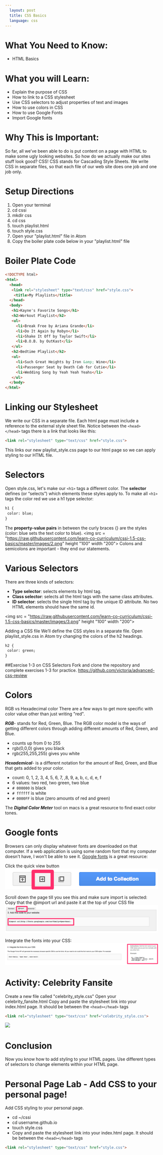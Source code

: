 ```yaml
---
  layout: post
  title: CSS Basics
  language: css
---
```


# What You Need to Know:
+ HTML Basics

#  What you will Learn:
+	Explain the purpose of CSS
+ How to link to a CSS stylesheet
+	Use CSS selectors to adjust properties of text and images
+	How to use colors in CSS
+ How to use Google Fonts
+ Import Google fonts

# Why This is Important:

So far, all we’ve been able to do is put content on a page with HTML to make some ugly looking websites. So how do we actually make our sites stuff look good?
CSS! CSS stands for Cascading Style Sheets. We write CSS in separate files, so that each file of our web site does one job and one job only.

# Setup Directions
1. Open your terminal
2. cd cssi
3. mkdir css
4. cd css
5. touch playlist.html
5. touch style.css
6. Open your "playlist.html" file in Atom
7. Copy the boiler plate code below in your "playlist.html" file

# Boiler Plate Code

```html
<!DOCTYPE html>
<html>
  <head>
   <link rel="stylesheet" type="text/css" href="style.css">
    <title>My Playlists</title>
  </head>
  <body>
   <h1>Kayne's Favorite Songs</h1>
   <h2>Workout Playlist</h2>
   <ul>
     <li>Break Free by Ariana Grande</li>
     <li>Do It Again by Robyn</li>
     <li>Shake It Off by Taylor Swift</li>
     <li>B.O.B. by OutKast</li>
   </ul>
   <h2>Bedtime Playlist</h2>
   <ul>
     <li>Such Great Heights by Iron &amp; Wine</li>
     <li>Passenger Seat by Death Cab for Cutie</li>
     <li>Wedding Song by Yeah Yeah Yeahs</li>
   </ul>
  </body>
</html>
```

# Linking our Stylesheet
We write our CSS in a separate file. Each html page must include a reference to the external style sheet file. Notice between the `<head> </head>` tags there is a link that looks like this:

```html
<link rel="stylesheet" type="text/css" href="style.css">
```
This links our new playlist_style.css page to our html page so we can apply styling to our HTML file.

# Selectors
Open style.css, let's make our `<h1>` tags a different color. The **selector** defines (or “selects”) which elements these styles apply to.
To make all `<h1>` tags the color red we use a h1 type selector:

```html
h1 {
 color: blue;
}
```

The **property-value pairs** in between the curly braces {} are the styles (color: blue sets the text color to blue).
<img src = "https://raw.githubusercontent.com/learn-co-curriculum/cssi-1.5-css-basics/master/images/2.png" height "100" width "200">
Colons and semicolons are important - they end our statements.


# Various Selectors
There are three kinds of selectors:

+ **Type selector**: selects elements by html tag.
+ **Class selector**: selects all the html tags with the same class attributes.
+ **ID selector**: selects the single html tag by the unique ID attribute. No two HTML elements should have the same id.

<img src = "https://raw.githubusercontent.com/learn-co-curriculum/cssi-1.5-css-basics/master/images/3.png" height "100" width "200">

Adding a CSS file We’ll define the CSS styles in a separate file. Open playlist_style.css in Atom try changing the colors of the h2 headings.

```html
h2 {
 color: green;
}
```
##Exercise 1-3 on CSS Selectors
Fork and clone the repository and complete exercises 1-3 for practice.
https://github.com/victoria/advanced-css-review

#  Colors
RGB vs Hexadecimal color
There are a few ways to get more specific with color value other than just writing "red".

***RGB***- stands for Red, Green, Blue. The RGB color model is the ways of getting different colors through adding different amounts of Red, Green, and Blue.
+ counts up from 0 to 255
+ rgb(0,0,0) gives you black
+ rgb(255,255,255) gives you white

***Hexademical***- is a different notation for the amount of Red, Green, and Blue that gets added to your color.
+ count: 0, 1, 2, 3, 4, 5, 6, 7, ,8, 9, a, b, c, d, e, f
+ 6 values: two red, two green, two blue
+ ``# 000000`` is black
+ ``# ffffff`` is white
+ ``# 0000FF`` is blue (zero amounts of red and green)

The ***Digital Color Meter*** tool on macs is a great resource to find exact color tones.

# Google fonts
Browsers can only display whatever fonts are downloaded on that computer.
If a web application is using some random font that my computer doesn't have, I won't be able to see it.
[Google fonts](https://www.google.com/fonts) is a great resource:

Click the quick view button
<img src="https://raw.githubusercontent.com/learn-co-curriculum/cssi-1.5-css-basics/master/images/6.png">

Scroll down the page till you see this and make sure import is selected:
Copy that the @import url and paste it at the top of your CSS file
<img src="https://raw.githubusercontent.com/learn-co-curriculum/cssi-1.5-css-basics/master/images/7.png">

Integrate the fonts into your CSS:
<img src="https://raw.githubusercontent.com/learn-co-curriculum/cssi-1.5-css-basics/master/images/8.png">

# Activity: Celebrity Fansite
Create a new file called "celebrity_style.css" Open your celebrity_fansite.html Copy and paste the stylesheet link into your index.html page. It should be between the `<head></head>` tags

```html
<link rel="stylesheet" type="text/css" href="celebrity_style.css">
```
<img src= "https://screenshot.googleplex.com/L8wVXoi8qeC.png">

# Conclusion
Now you know how to add styling to your HTML pages. Use different types of selectors to change elements within your HTML page.

# Personal Page Lab -  Add CSS to your personal page!
Add CSS styling to your personal page.
+ cd ~/cssi
+ cd username.github.io
+ touch style.css
+ Copy and paste the stylesheet link into your index.html page. It should be between the `<head></head>` tags

```html
<link rel="stylesheet" type="text/css" href="style.css">
```

